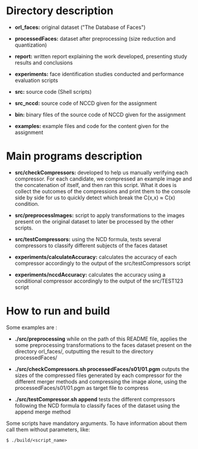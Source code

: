 # Directory description

 - **orl_faces:** original dataset ("The Database of Faces")

 - **processedFaces:** dataset after preprocessing (size reduction and quantization)

 - **report:** written report explaining the work developed, presenting study results and conclusions

 - **experiments:** face identification studies conducted and performance evaluation scripts

 - **src:** source code (Shell scripts)

 - **src_nccd:** source code of NCCD given for the assignment

 - **bin:** binary files of the source code of NCCD given for the assignment

 - **examples:** example files and code for the content given for the assignment

# Main programs description

 - **src/checkCompressors:** developed to help us manually verifying each compressor.
 For each candidate, we compressed an example image and the concatenation of itself, and then ran this script.
 What it does is collect the outcomes of the compressions and print them to the console side by side for us to quickly detect which break the C(x,x) ≈ C(x) condition.

 - **src/preprocessImages:** script to apply transformations to the images present on the original dataset to later be processed
 by the other scripts.

 - **src/testCompressors:** using the NCD formula, tests several compressors to classify different subjects of the
 faces dataset

 - **experiments/calculateAccuracy:** calculates the accuracy of each compressor accordingly to the output of the
 src/testCompressors script

 - **experiments/nccdAccuracy:** calculates the accuracy using a conditional compressor accordingly to the output
 of the src/TEST123 script

# How to run and build

Some examples are :

- **./src/preprocessing** while on the path of this README file, applies the some preprocessing transformations
to the faces dataset present on the directory orl_faces/, outputting the result to the directory processedFaces/

- **./src/checkCompressors.sh processedFaces/s01/01.pgm** outputs the sizes of the compressed files generated by
each compressor for the different merger methods and compressing the image alone, using the 
processedFaces/s01/01.pgm as target file to compress

- **./src/testCompressor.sh append** tests the different compressors following the NCD formula to classify
faces of the dataset using the append merge method
  
Some scripts have mandatory arguments. To have information about them call them without parameters, like:

`$ ./build/<script_name>`
